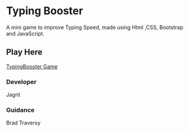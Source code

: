 # Typing Booster
A mini game to improve Typing Speed, made using Html ,CSS, Bootstrap and JavaScript.

## Play Here
[TypingBooster Game](https://jagrit29.github.io/TypingBooster/index.html)

### Developer
Jagrit

### Guidance
Brad Traversy
